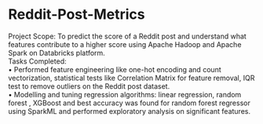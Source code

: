 # Reddit-Post-Metrics
Project Scope: To predict the score of a Reddit post and understand what features contribute to a higher score using Apache Hadoop and Apache Spark on Databricks platform.  
Tasks Completed:  
•	Performed feature engineering like one-hot encoding and count vectorization, statistical tests like Correlation Matrix for feature removal, IQR test to remove outliers on the Reddit post dataset.  
•	Modelling and tuning regression algorithms: linear regression, random forest , XGBoost and best accuracy was found for random forest regressor using SparkML and  performed exploratory analysis on significant features.  
